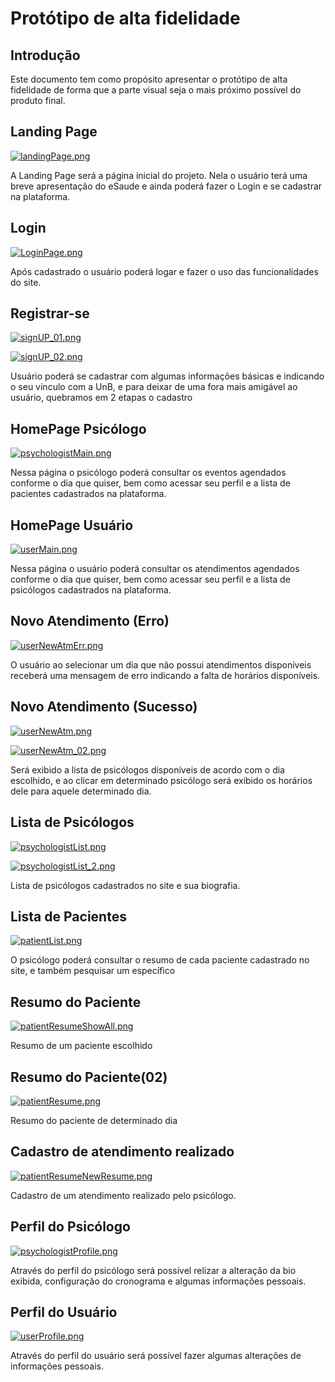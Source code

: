 # Protótipo de alta fidelidade

## Introdução

Este documento tem como propósito apresentar o protótipo de alta fidelidade de forma que a parte visual seja o mais próximo possível do produto final.

## Landing Page

[![landingPage.png](img/landingPage.png)](img/landingPage.png)

A Landing Page será a página inicial do projeto. Nela o usuário terá uma breve apresentação do eSaude e ainda poderá fazer o Login e se cadastrar na plataforma.

## Login

[![LoginPage.png](img/LoginPage.png)](img/LoginPage.png)

Após cadastrado o usuário poderá logar e fazer o uso das funcionalidades do site.

## Registrar-se

[![signUP_01.png](img/signUP_01.png)](img/signUP_01.png)

[![signUP_02.png](img/signUP_02.png)](img/signUP_02.png)

Usuário poderá se cadastrar com algumas informações básicas e indicando o seu vínculo com a UnB, e para deixar de uma fora mais amigável ao usuário, quebramos em 2 etapas o cadastro

## HomePage Psicólogo

[![psychologistMain.png](img/psychologistMain.png)](img/psychologistMain.png)

Nessa página o psicólogo poderá consultar os eventos agendados conforme o dia que quiser, bem como acessar seu perfil e a lista de pacientes cadastrados na plataforma.

## HomePage Usuário

[![userMain.png](img/userMain.png)](img/userMain.png)

Nessa página o usuário poderá consultar os atendimentos agendados conforme o dia que quiser, bem como acessar seu perfil e a lista de psicólogos cadastrados na plataforma.

## Novo Atendimento (Erro)

[![userNewAtmErr.png](img/userNewAtmErr.png)](img/userNewAtmErr.png)

O usuário ao selecionar um dia que não possui atendimentos disponíveis receberá uma mensagem de erro indicando a falta de horários disponíveis.

## Novo Atendimento (Sucesso)

[![userNewAtm.png](img/userNewAtm.png)](img/userNewAtm.png)

[![userNewAtm_02.png](img/userNewAtm_02.png)](img/userNewAtm_02.png)

Será exibido a lista de psicólogos disponíveis de acordo com o dia escolhido, e ao clicar em determinado psicólogo será exibido os horários dele para aquele determinado dia.

## Lista de Psicólogos

[![psychologistList.png](img/psychologistList.png)](img/psychologistList.png)

[![psychologistList_2.png](img/psychologistList_2.png)](img/psychologistList_2.png)

Lista de psicólogos cadastrados no site e sua biografia.

## Lista de Pacientes

[![patientList.png](img/patientList.png)](img/patientList.png)

O psicólogo poderá consultar o resumo de cada paciente cadastrado no site, e também pesquisar um específico

## Resumo do Paciente

[![patientResumeShowAll.png](img/patientResumeShowAll.png)](img/patientResumeShowAll.png)

Resumo de um paciente escolhido

## Resumo do Paciente(02)

[![patientResume.png](img/patientResume.png)](img/patientResumeShow.png)

Resumo do paciente de determinado dia

## Cadastro de atendimento realizado

[![patientResumeNewResume.png](img/patientResumeNewResume.png)](img/patientResumeNewResume.png)

Cadastro de um atendimento realizado pelo psicólogo.

## Perfil do Psicólogo

[![psychologistProfile.png](img/psychologistProfile.png)](img/psychologistProfile.png)

Através do perfil do psicólogo será possível relizar a alteração da bio exibida, configuração do cronograma e algumas informações pessoais.

## Perfil do Usuário

[![userProfile.png](img/userProfile.png)](img/userProfile.png)

Através do perfil do usuário será possível fazer algumas alterações de informações pessoais.